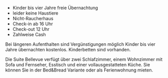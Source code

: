 - Kinder bis vier Jahre freie Übernachtung  
- leider keine Haustiere  
- Nicht-Raucherhaus  
- Check-in ab 16 Uhr  
- Check-out 12 Uhr  
- Zahlweise Cash  

Bei längeren Aufenthalten sind Vergünstigungen möglich
Kinder bis vier Jahre übernachten kostenlos. Kinderbetten sind vorhanden.

Die Suite Bellevue verfügt über zwei Schlafzimmer, einem Wohnzimmer mit Sofa und Fernseher, Esstisch und einer vollausgestatteten Küche. Sie können Sie in der Bed&Bread Variante oder als Ferienwohnung mieten. 